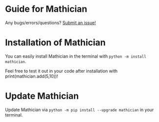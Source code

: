 # Guide for Mathician
Any bugs/errors/questions? [Submit an issue!](https://github.com/ArjunSharda/Mathician/issues)

# Installation of Mathician

You can easily install Mathician in the terminal with `python -m install mathician`.

Feel free to test it out in your code after installation with print(mathician.add(5,10))!


# Update Mathician

Update Mathician via
`python -m pip install --upgrade mathician` in your terminal.
